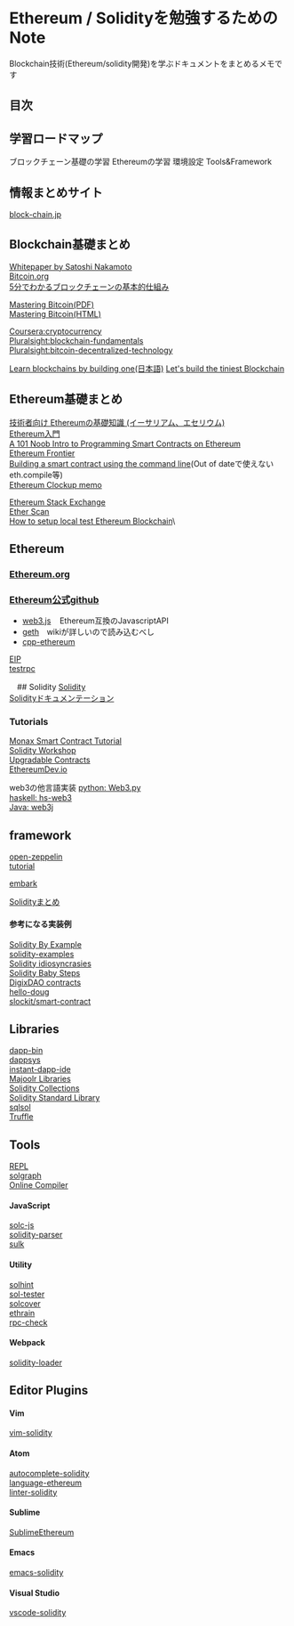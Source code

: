 # Ethereum / Solidityを勉強するためのNote
Blockchain技術(Ethereum/solidity開発)を学ぶドキュメントをまとめるメモです

## 目次

## 学習ロードマップ
ブロックチェーン基礎の学習
Ethereumの学習
環境設定
Tools&Framework

## 情報まとめサイト
[block-chain.jp](http://block-chain.jp/)

## Blockchain基礎まとめ
[Whitepaper by Satoshi Nakamoto](https://bitcoin.org/bitcoin.pdf)\
[Bitcoin.org](https://bitcoin.org/en/)\
[5分でわかるブロックチェーンの基本的仕組み](https://www.slideshare.net/cookle/5-58379474)

[Mastering Bitcoin(PDF)](https://www.bitcoinbook.info/translations-of-mastering-bitcoin/)\
[Mastering Bitcoin(HTML)](http://chimera.labs.oreilly.com/books/1234000001802/index.html)

[Coursera:cryptocurrency](https://www.coursera.org/learn/cryptocurrency)\
[Pluralsight:blockchain-fundamentals](https://www.pluralsight.com/courses/blockchain-fundamentals)\
[Pluralsight:bitcoin-decentralized-technology](https://www.pluralsight.com/courses/bitcoin-decentralized-technology)

[Learn blockchains by building one](https://hackernoon.com/learn-blockchains-by-building-one-117428612f46)[(日本語)](https://qiita.com/hidehiro98/items/841ece65d896aeaa8a2a?utm_source=Qiita%E3%83%8B%E3%83%A5%E3%83%BC%E3%82%B9&utm_campaign=8b482bbf74-Qiita_newsletter_282_10_18_2017&utm_medium=email&utm_term=0_e44feaa081-8b482bbf74-32916393)
[Let's build the tiniest Blockchain](https://medium.com/crypto-currently/lets-build-the-tiniest-blockchain-e70965a248b)

## Ethereum基礎まとめ
[技術者向け Ethereumの基礎知識 (イーサリアム、エセリウム)](http://block-chain.jp/tech/ethereum-basics-for-engineer/)\
[Ethereum入門](https://www.gitbook.com/book/a-mitani/mastering-ethereum/details)\
[A 101 Noob Intro to Programming Smart Contracts on Ethereum](https://medium.com/@ConsenSys/a-101-noob-intro-to-programming-smart-contracts-on-ethereum-695d15c1dab4)\
[Ethereum Frontier](https://ethereum.gitbooks.io/frontier-guide/content/index.html)\
[Building a smart contract using the command line](https://www.ethereum.org/greeter)(Out of dateで使えないeth.compile等)\
[Ethereum Clockup memo](http://ethereum.clock-up.jp/)

[Ethereum Stack Exchange](https://ethereum.stackexchange.com/)\
[Ether Scan](https://etherscan.io/)\
[How to setup local test Ethereum Blockchain](https://lightrains.com/blogs/setup-local-ethereum-blockchain-private-testnet)\


## Ethereum
### [Ethereum.org](https://ethereum.org/)
### [Ethereum公式github](https://github.com/ethereum)
 * [web3.js](https://github.com/ethereum/web3.js/)
    Ethereum互換のJavascriptAPI
 * [geth](https://github.com/ethereum/go-ethereum)　wikiが詳しいので読み込むべし
 * [cpp-ethereum](https://github.com/ethereum/cpp-ethereum)
 
[EIP](https://github.com/ethereum/EIPs)\
[testrpc](https://github.com/ethereumjs/testrpc)

　## Solidity
[Solidity](https://github.com/ethereum/solidity)\
[Solidityドキュメンテーション](https://solidity.readthedocs.io/en/develop/)
### Tutorials
[Monax Smart Contract Tutorial](https://monax.io/docs/tutorials/solidity/)\
[Solidity Workshop](https://github.com/androlo/solidity-workshop)\
[Upgradable Contracts](https://blog.colony.io/writing-upgradeable-contracts-in-solidity-6743f0eecc88)\
[EthereumDev.io](https://ethereumdev.io/)

web3の他言語実装
[python: Web3.py](https://github.com/pipermerriam/web3.py)\
[haskell: hs-web3](https://github.com/airalab/hs-web3)\
[Java: web3j](https://github.com/web3j/web3j)

## framework
[open-zeppelin](https://openzeppelin.org/)\
[tutorial](https://blog.zeppelin.solutions/the-hitchhikers-guide-to-smart-contracts-in-ethereum-848f08001f05)

[embark](https://github.com/iurimatias/embark-framework)

[Solidityまとめ](https://github.com/bkrem/awesome-solidity)


#### 参考になる実装例
[Solidity By Example](http://solidity.readthedocs.io/en/latest/solidity-by-example.html)\
[solidity-examples](https://github.com/chriseth/solidity-examples)\
[Solidity idiosyncrasies](https://github.com/miguelmota/solidity-idiosyncrasies)\
[Solidity Baby Steps](https://github.com/fivedogit/solidity-baby-steps)\
[DigixDAO contracts](https://github.com/DigixGlobal/digixdao-contracts/tree/master/contracts)\
[hello-doug](https://github.com/monax/hello-doug)\
[slockit/smart-contract](https://github.com/slockit/smart-contract)

## Libraries
[dapp-bin](https://github.com/ethereum/dapp-bin)\
[dappsys](https://github.com/nexusdev/dappsys)\
[instant-dapp-ide](https://github.com/dominicwilliams/instant-dapp-ide)\
[Majoolr Libraries](https://github.com/Majoolr/ethereum-libraries)\
[Solidity Collections](https://github.com/ethereum/wiki/wiki/Solidity-Collections)\
[Solidity Standard Library](https://github.com/ethereum/wiki/blob/master/Solidity-standard-library.md)\
[sqlsol](https://github.com/monax/sqlsol)\
[Truffle](https://github.com/ConsenSys/truffle)


## Tools
[REPL](https://github.com/raineorshine/solidity-repl)\
[solgraph](https://github.com/raineorshine/solgraph)\
[Online Compiler](https://ethereum.github.io/browser-solidity/#version=soljson-latest.js)

#### JavaScript
[solc-js](https://github.com/ethereum/solc-js)\
[solidity-parser](https://github.com/ConsenSys/solidity-parser)\
[sulk](https://github.com/lukehedger/sulk)

#### Utility
[solhint](https://github.com/tokenhouse/solhint)\
[sol-tester](https://github.com/androlo/sol-tester)\
[solcover](https://github.com/JoinColony/solcover)\
[ethrain](https://github.com/sebs/ethrain)\
[rpc-check](https://github.com/sebs/rpc-check)

#### Webpack
[solidity-loader](https://github.com/jeffscottward/solidity-loader)

## Editor Plugins
#### Vim
[vim-solidity](https://github.com/tomlion/vim-solidity)

#### Atom
[autocomplete-solidity](https://atom.io/packages/autocomplete-solidity)\
[language-ethereum](https://atom.io/packages/language-ethereum)\
[linter-solidity](https://atom.io/packages/linter-solidity)

#### Sublime
[SublimeEthereum](https://github.com/davidhq/SublimeEthereum)

#### Emacs
[emacs-solidity](https://github.com/ethereum/emacs-solidity)

#### Visual Studio
[vscode-solidity](https://github.com/juanfranblanco/vscode-solidity)

